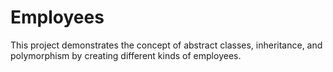 # Employees
This project demonstrates the concept of abstract classes, inheritance, and polymorphism by creating different kinds of employees.

